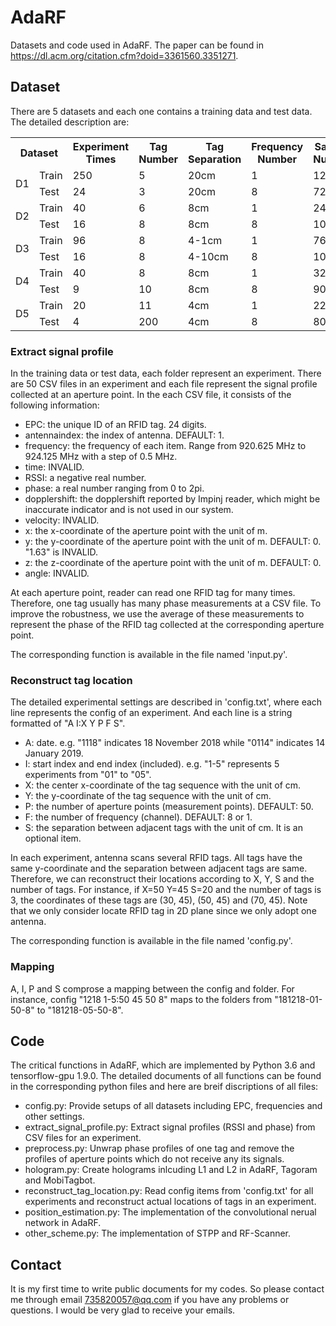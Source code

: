 # AdaRF
Datasets and code used in AdaRF. The paper can be found in https://dl.acm.org/citation.cfm?doid=3361560.3351271.

## Dataset
There are 5 datasets and each one contains a training data and test data. The detailed description are:

<table class="tg">
  <tr>
    <th class="tg-8jgo" colspan="2">Dataset</th>
    <th class="tg-8jgo">Experiment<br>Times</th>
    <th class="tg-8jgo">Tag<br>Number</th>
    <th class="tg-8jgo">Tag<br>Separation</th>
    <th class="tg-8jgo">Frequency<br>Number</th>
    <th class="tg-8jgo">Sample<br>Number</th>
  </tr>
  <tr>
    <td class="tg-8jgo" rowspan="2">D1</td>
    <td class="tg-8jgo">Train</td>
    <td class="tg-8jgo">250</td>
    <td class="tg-8jgo">5</td>
    <td class="tg-8jgo">20cm</td>
    <td class="tg-8jgo">1</td>
    <td class="tg-8jgo">1250</td>
  </tr>
  <tr>
    <td class="tg-8jgo">Test</td>
    <td class="tg-8jgo">24</td>
    <td class="tg-8jgo">3</td>
    <td class="tg-8jgo">20cm</td>
    <td class="tg-8jgo">8</td>
    <td class="tg-8jgo">72</td>
  </tr>
  <tr>
    <td class="tg-8jgo" rowspan="2">D2</td>
    <td class="tg-8jgo">Train</td>
    <td class="tg-8jgo">40</td>
    <td class="tg-8jgo">6</td>
    <td class="tg-8jgo">8cm</td>
    <td class="tg-8jgo">1</td>
    <td class="tg-8jgo">240</td>
  </tr>
  <tr>
    <td class="tg-8jgo">Test</td>
    <td class="tg-8jgo">16</td>
    <td class="tg-8jgo">8</td>
    <td class="tg-8jgo">8cm</td>
    <td class="tg-8jgo">8</td>
    <td class="tg-8jgo">108</td>
  </tr>
  <tr>
    <td class="tg-8jgo" rowspan="2">D3</td>
    <td class="tg-8jgo">Train</td>
    <td class="tg-8jgo">96</td>
    <td class="tg-8jgo">8</td>
    <td class="tg-8jgo">4-1cm</td>
    <td class="tg-8jgo">1</td>
    <td class="tg-8jgo">768</td>
  </tr>
  <tr>
    <td class="tg-8jgo">Test</td>
    <td class="tg-8jgo">16</td>
    <td class="tg-8jgo">8</td>
    <td class="tg-8jgo">4-10cm</td>
    <td class="tg-8jgo">8</td>
    <td class="tg-8jgo">108</td>
  </tr>
  <tr>
    <td class="tg-8jgo" rowspan="2">D4</td>
    <td class="tg-8jgo">Train</td>
    <td class="tg-8jgo">40</td>
    <td class="tg-8jgo">8</td>
    <td class="tg-8jgo">8cm</td>
    <td class="tg-8jgo">1</td>
    <td class="tg-8jgo">320</td>
  </tr>
  <tr>
    <td class="tg-8jgo">Test</td>
    <td class="tg-8jgo">9</td>
    <td class="tg-8jgo">10</td>
    <td class="tg-8jgo">8cm</td>
    <td class="tg-8jgo">8</td>
    <td class="tg-8jgo">90</td>
  </tr>
  <tr>
    <td class="tg-8jgo" rowspan="2">D5</td>
    <td class="tg-8jgo">Train</td>
    <td class="tg-8jgo">20</td>
    <td class="tg-8jgo">11</td>
    <td class="tg-8jgo">4cm</td>
    <td class="tg-8jgo">1</td>
    <td class="tg-8jgo">220</td>
  </tr>
  <tr>
    <td class="tg-8jgo">Test</td>
    <td class="tg-8jgo">4</td>
    <td class="tg-8jgo">200</td>
    <td class="tg-8jgo">4cm</td>
    <td class="tg-8jgo">8</td>
    <td class="tg-8jgo">80</td>
  </tr>
</table>

### Extract signal profile
In the training data or test data, each folder represent an experiment. There are 50 CSV files in an experiment and each file represent the signal profile collected at an aperture point. In the each CSV file, it consists of the following information:
* EPC: the unique ID of an RFID tag. 24 digits.
* antennaindex: the index of antenna. DEFAULT: 1.
* frequency: the frequency of each item. Range from 920.625 MHz to 924.125 MHz with a step of 0.5 MHz.
* time: INVALID.
* RSSI: a negative real number.
* phase: a real number ranging from 0 to 2pi.
* dopplershift: the dopplershift reported by Impinj reader, which might be inaccurate indicator and is not used in our system.
* velocity: INVALID.
* x: the x-coordinate of the aperture point with the unit of m.
* y: the y-coordinate of the aperture point with the unit of m. DEFAULT: 0. "1.63" is INVALID.
* z: the z-coordinate of the aperture point with the unit of m. DEFAULT: 0.
* angle: INVALID.

At each aperture point, reader can read one RFID tag for many times. Therefore, one tag usually has many phase measurements at a CSV file. To improve the robustness, we use the average of these measurements to represent the phase of the RFID tag collected at the corresponding aperture point.

The corresponding function is available in the file named 'input.py'.

### Reconstruct tag location
The detailed experimental settings are described in 'config.txt', where each line represents the config of an experiment. And each line is a string formatted of "A I:X Y P F S".
* A: date. e.g. "1118" indicates 18 November 2018 while "0114" indicates 14 January 2019.
* I: start index and end index (included). e.g. "1-5" represents 5 experiments from "01" to "05".
* X: the center x-coordinate of the tag sequence with the unit of cm.
* Y: the y-coordinate of the tag sequence with the unit of cm.
* P: the number of aperture points (measurement points). DEFAULT: 50.
* F: the number of frequency (channel). DEFAULT: 8 or 1.
* S: the separation between adjacent tags with the unit of cm. It is an optional item.

In each experiment, antenna scans several RFID tags. All tags have the same y-coordinate and the separation between adjacent tags are same. Therefore, we can reconstruct their locations according to X, Y, S and the number of tags. For instance, if X=50 Y=45 S=20 and the number of tags is 3, the coordinates of these tags are (30, 45), (50, 45) and (70, 45). Note that we only consider locate RFID tag in 2D plane since we only adopt one antenna.

The corresponding function is available in the file named 'config.py'.

### Mapping

A, I, P and S comprose a mapping between the config and folder. For instance, config "1218 1-5:50 45 50 8" maps to the folders from "181218-01-50-8" to "181218-05-50-8".

## Code
The critical functions in AdaRF, which are implemented by Python 3.6 and tensorflow-gpu 1.9.0. The detailed documents of all functions can be found in the corresponding python files and here are breif discriptions of all files:
* config.py: Provide setups of all datasets including EPC, frequencies and other settings.
* extract_signal_profile.py: Extract signal profiles (RSSI and phase) from CSV files for an experiment.
* preprocess.py: Unwrap phase profiles of one tag and remove the profiles of aperture points which do not receive any its signals.
* hologram.py: Create holograms inlcuding L1 and L2 in AdaRF, Tagoram and MobiTagbot.
* reconstruct_tag_location.py: Read config items from 'config.txt' for all experiments and reconstruct actual locations of tags in an experiment.
* position_estimation.py: The implementation of the convolutional nerual network in AdaRF.
* other_scheme.py: The implementation of STPP and RF-Scanner.

## Contact
It is my first time to write public documents for my codes. So please contact me through email 735820057@qq.com if you have any problems or questions. I would be very glad to receive your emails.
